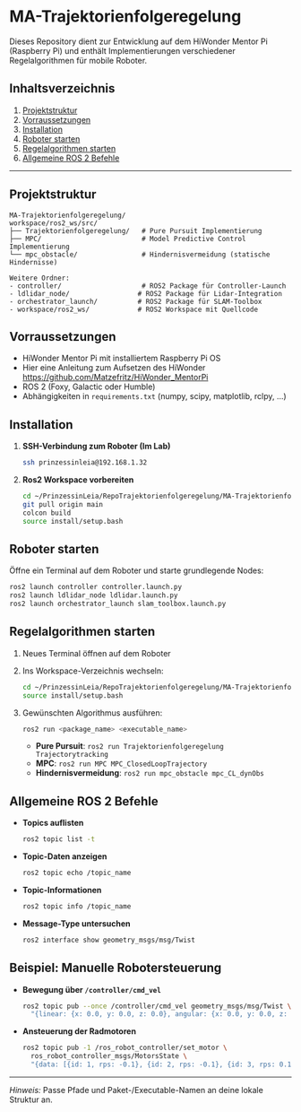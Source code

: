 # MA-Trajektorienfolgeregelung

Dieses Repository dient zur Entwicklung auf dem HiWonder Mentor Pi (Raspberry Pi)
und enthält Implementierungen verschiedener Regelalgorithmen für mobile Roboter.

## Inhaltsverzeichnis

1. [Projektstruktur](#projektstruktur)
2. [Vorraussetzungen](#vorraussetzungen)
3. [Installation](#installation)
4. [Roboter starten](#roboter-starten)
5. [Regelalgorithmen starten](#regelalgorithmen-starten)
6. [Allgemeine ROS 2 Befehle](#allgemeine-ros-2-befehle)

---

## Projektstruktur

```
MA-Trajektorienfolgeregelung/
workspace/ros2_ws/src/
├── Trajektorienfolgeregelung/   # Pure Pursuit Implementierung
├── MPC/                         # Model Predictive Control Implementierung
└── mpc_obstacle/                # Hindernisvermeidung (statische Hindernisse)

Weitere Ordner:
- controller/                    # ROS2 Package für Controller-Launch
- ldlidar_node/                 # ROS2 Package für Lidar-Integration
- orchestrator_launch/          # ROS2 Package für SLAM-Toolbox
- workspace/ros2_ws/            # ROS2 Workspace mit Quellcode
```

## Vorraussetzungen

* HiWonder Mentor Pi mit installiertem Raspberry Pi OS
* Hier eine Anleitung zum Aufsetzen des HiWonder https://github.com/Matzefritz/HiWonder_MentorPi
* ROS 2 (Foxy, Galactic oder Humble)
* Abhängigkeiten in `requirements.txt` (numpy, scipy, matplotlib, rclpy, ...)

## Installation

1. **SSH-Verbindung zum Roboter (Im Lab)**

   ```bash
   ssh prinzessinleia@192.168.1.32
   ```
2. **Ros2 Workspace vorbereiten**

   ```bash
   cd ~/PrinzessinLeia/RepoTrajektorienfolgeregelung/MA-Trajektorienfolgeregelung/workspace/ros2_ws
   git pull origin main
   colcon build
   source install/setup.bash
   ```

## Roboter starten

Öffne ein Terminal auf dem Roboter und starte grundlegende Nodes:

```bash
ros2 launch controller controller.launch.py
ros2 launch ldlidar_node ldlidar.launch.py
ros2 launch orchestrator_launch slam_toolbox.launch.py
```

## Regelalgorithmen starten

1. Neues Terminal öffnen auf dem Roboter
2. Ins Workspace-Verzeichnis wechseln:

   ```bash
   cd ~/PrinzessinLeia/RepoTrajektorienfolgeregelung/MA-Trajektorienfolgeregelung/workspace/ros2_ws
   source install/setup.bash
   ```
3. Gewünschten Algorithmus ausführen:

   ```bash
   ros2 run <package_name> <executable_name>
   ```

   * **Pure Pursuit**:  `ros2 run Trajektorienfolgeregelung Trajectorytracking`
   * **MPC**:           `ros2 run MPC MPC_ClosedLoopTrajectory`
   * **Hindernisvermeidung**:  `ros2 run mpc_obstacle mpc_CL_dynObs`

## Allgemeine ROS 2 Befehle

* **Topics auflisten**

  ```bash
  ros2 topic list -t
  ```
* **Topic-Daten anzeigen**

  ```bash
  ros2 topic echo /topic_name
  ```
* **Topic-Informationen**

  ```bash
  ros2 topic info /topic_name
  ```
* **Message-Type untersuchen**

  ```bash
  ros2 interface show geometry_msgs/msg/Twist
  ```

## Beispiel: Manuelle Robotersteuerung

* **Bewegung über `/controller/cmd_vel`**

  ```bash
  ros2 topic pub --once /controller/cmd_vel geometry_msgs/msg/Twist \
    "{linear: {x: 0.0, y: 0.0, z: 0.0}, angular: {x: 0.0, y: 0.0, z: 0.0}}"
  ```
* **Ansteuerung der Radmotoren**

  ```bash
  ros2 topic pub -1 /ros_robot_controller/set_motor \
    ros_robot_controller_msgs/MotorsState \
    "{data: [{id: 1, rps: -0.1}, {id: 2, rps: -0.1}, {id: 3, rps: 0.1}, {id: 4, rps: 0.1}]}"
  ```

---

*Hinweis:* Passe Pfade und Paket-/Executable-Namen an deine lokale Struktur an.
